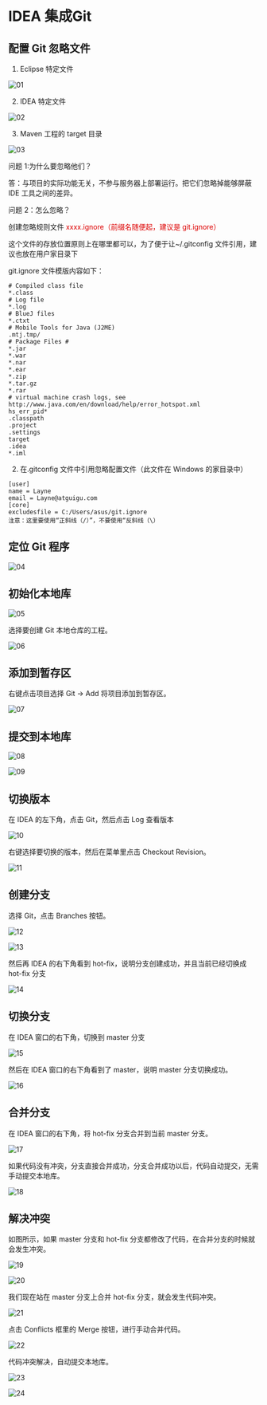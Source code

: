 # IDEA 集成Git

## 配置 Git 忽略文件

1. Eclipse 特定文件

![01](https://cdn.staticaly.com/gh/858715831/image-hosting@main/blog/operations/git/202307312117632.png)

2. IDEA 特定文件

![02](https://cdn.staticaly.com/gh/858715831/image-hosting@main/blog/operations/git/202307312117792.png)

3. Maven 工程的 target 目录

![03](https://cdn.staticaly.com/gh/858715831/image-hosting@main/blog/operations/git/202307312118576.png)

问题 1:为什么要忽略他们？

答：与项目的实际功能无关，不参与服务器上部署运行。把它们忽略掉能够屏蔽 IDE 工具之间的差异。

问题 2：怎么忽略？

创建忽略规则文件 <font color="##dd0000">xxxx.ignore（前缀名随便起，建议是 git.ignore）</font>

这个文件的存放位置原则上在哪里都可以，为了便于让~/.gitconfig 文件引用，建议也放在用户家目录下

git.ignore 文件模版内容如下：

```shell
# Compiled class file
*.class
# Log file
*.log
# BlueJ files
*.ctxt
# Mobile Tools for Java (J2ME)
.mtj.tmp/
# Package Files #
*.jar
*.war
*.nar
*.ear
*.zip
*.tar.gz
*.rar
# virtual machine crash logs, see 
http://www.java.com/en/download/help/error_hotspot.xml
hs_err_pid*
.classpath
.project
.settings
target
.idea
*.iml
```

2. 在.gitconfig 文件中引用忽略配置文件（此文件在 Windows 的家目录中）

```shell
[user]
name = Layne
email = Layne@atguigu.com
[core]
excludesfile = C:/Users/asus/git.ignore
注意：这里要使用“正斜线（/）”，不要使用“反斜线（\）
```

## 定位 Git 程序

![04](https://cdn.staticaly.com/gh/858715831/image-hosting@main/blog/operations/git/202307312119643.png)

## 初始化本地库

![05](https://cdn.staticaly.com/gh/858715831/image-hosting@main/blog/operations/git/202307312119217.png)

选择要创建 Git 本地仓库的工程。

![06](https://cdn.staticaly.com/gh/858715831/image-hosting@main/blog/operations/git/202307312119947.png)

 ## 添加到暂存区

右键点击项目选择 Git -> Add 将项目添加到暂存区。

![07](https://cdn.staticaly.com/gh/858715831/image-hosting@main/blog/operations/git/202307312119387.png)

##  提交到本地库

![08](https://cdn.staticaly.com/gh/858715831/image-hosting@main/blog/operations/git/202307312120659.png)

![09](https://cdn.staticaly.com/gh/858715831/image-hosting@main/blog/operations/git/202307312117682.png)

## 切换版本

在 IDEA 的左下角，点击 Git，然后点击 Log 查看版本

![10](https://cdn.staticaly.com/gh/858715831/image-hosting@main/blog/operations/git/202307312120331.png)

右键选择要切换的版本，然后在菜单里点击 Checkout Revision。

![11](https://cdn.staticaly.com/gh/858715831/image-hosting@main/blog/operations/git/202307312120368.png)

## 创建分支

选择 Git，点击 Branches 按钮。

![12](https://cdn.staticaly.com/gh/858715831/image-hosting@main/blog/operations/git/202307312120236.png)

![13](https://cdn.staticaly.com/gh/858715831/image-hosting@main/blog/operations/git/202307312120846.png)

然后再 IDEA 的右下角看到 hot-fix，说明分支创建成功，并且当前已经切换成 hot-fix 分支

![14](https://cdn.staticaly.com/gh/858715831/image-hosting@main/blog/operations/git/202307312121360.png)

## 切换分支

在 IDEA 窗口的右下角，切换到 master 分支

![15](https://cdn.staticaly.com/gh/858715831/image-hosting@main/blog/operations/git/202307312121897.png)

然后在 IDEA 窗口的右下角看到了 master，说明 master 分支切换成功。

![16](https://cdn.staticaly.com/gh/858715831/image-hosting@main/blog/operations/git/202307312121817.png)

## 合并分支

在 IDEA 窗口的右下角，将 hot-fix 分支合并到当前 master 分支。

![17](https://cdn.staticaly.com/gh/858715831/image-hosting@main/blog/operations/git/202307312121761.png)

如果代码没有冲突，分支直接合并成功，分支合并成功以后，代码自动提交，无需手动提交本地库。

![18](https://cdn.staticaly.com/gh/858715831/image-hosting@main/blog/operations/git/202307312121636.png)

## 解决冲突

如图所示，如果 master 分支和 hot-fix 分支都修改了代码，在合并分支的时候就会发生冲突。

![19](https://cdn.staticaly.com/gh/858715831/image-hosting@main/blog/operations/git/202307312117496.png)

![20](https://cdn.staticaly.com/gh/858715831/image-hosting@main/blog/operations/git/202307312117713.png)

我们现在站在 master 分支上合并 hot-fix 分支，就会发生代码冲突。

![21](https://cdn.staticaly.com/gh/858715831/image-hosting@main/blog/operations/git/202307312117199.png)

点击 Conflicts 框里的 Merge 按钮，进行手动合并代码。

![22](https://cdn.staticaly.com/gh/858715831/image-hosting@main/blog/operations/git/202307312117826.png)

代码冲突解决，自动提交本地库。

![23](https://cdn.staticaly.com/gh/858715831/image-hosting@main/blog/operations/git/202307312117446.png)

![24](https://cdn.staticaly.com/gh/858715831/image-hosting@main/blog/operations/git/202307312117788.png)